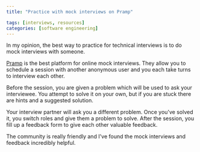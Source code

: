 ```yaml
---
title: "Practice with mock interviews on Pramp"

tags: [interviews, resources]
categories: [software engineering]
---
```


In my opinion, the best way to practice for technical interviews is to do mock interviews with someone.

[Pramp](https://www.pramp.com/#/) is the best platform for online mock interviews. They allow you to schedule a session with another anonymous user and you each take turns to interview each other.

Before the session, you are given a problem which will be used to ask your interviewee. You attempt to solve it on your own, but if you are stuck there are hints and a suggested solution.

Your interview partner will ask you a different problem. Once you've solved it, you switch roles and give them a problem to solve. After the session, you fill up a feedback form to give each other valuable feedback.

The community is really friendly and I've found the mock interviews and feedback incredibly helpful.
